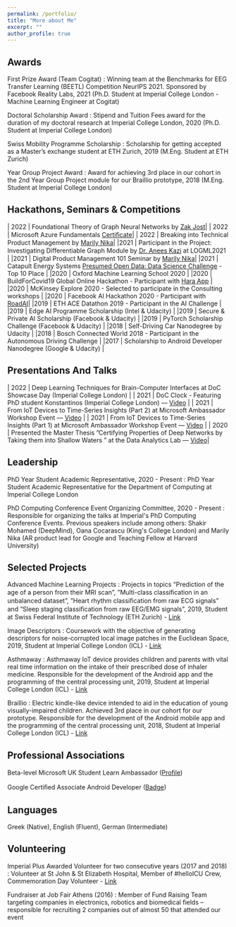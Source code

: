 ```yaml
---
permalink: /portfolio/
title: "More about Me"
excerpt: ""
author_profile: true
---
```


## Awards

First Prize Award (Team Cogitat) 
:   Winning team at the Benchmarks for EEG Transfer Learning (BEETL) Competition NeurIPS 2021. Sponsored by Facebook Reality Labs, 2021 (Ph.D. Student at Imperial College London - Machine Learning Engineer at Cogitat)

Doctoral Scholarship Award
:   Stipend and Tuition Fees award for the duration of my doctoral research at Imperial College London, 2020 (Ph.D. Student at Imperial College London)

Swiss Mobility Programme Scholarship
:   Scholarship for getting accepted as a Master’s exchange student at ETH Zurich, 2019 (M.Eng. Student at ETH Zurich)

Year Group Project Award
:   Award for achieving 3rd place in our cohort in the 2nd Year Group Project module for our Braillio prototype, 2018 (M.Eng. Student at Imperial College London)

## Hackathons, Seminars & Competitions
                                                       
| 2022   | Foundational Theory of Graph Neural Networks by [Zak Jost](https://www.graphneuralnets.com)|
| 2022   | Microsoft Azure Fundamentals [Certiﬁcate](https://www.credly.com/badges/e24d3b41-adea-465c-bd45-8587d725fd74/public_url)|
| 2022   | Breaking into Technical Product Management by [Marily Nika](https://en.wikipedia.org/wiki/Marily_Nika)|
|2021 | Participant in the Project: Investigating Diﬀerentiable Graph Module by [Dr. Anees Kazi](https://scholar.google.de/citations?user=G8Js7CsAAAAJ&hl=en) at LOGML2021 |
|2021 | Digital Product Management 101 Seminar by [Marily Nika](https://en.wikipedia.org/wiki/Marily_Nika)|
|2021 | Catapult Energy Systems [Presumed Open Data: Data Science Challenge](https://www.westernpower.co.uk/innovation/projects/presumed-open-data-pod) - Top 10 Place |
|2020 | Oxford Machine Learning School 2020 |
|2020 | BuildForCovid19 Global Online Hackathon - Participant with [Hara App](https://play.google.com/store/apps/details?id=com.barmpas.hara) |
|2020 | McKinsey Explore 2020 - Selected to participate in the Consulting workshops |
|2020 | Facebook AI Hackathon 2020 - Participant with [RoadAI](https://github.com/KonstantinosBarmpas/Road-AI)|
|2019 | ETH ACE Datathon 2019 - Participant in the AI Challenge |
|2019 | Edge AI Programme Scholarship (Intel & Udacity) |
|2019 | Secure & Private AI Scholarship (Facebook & Udacity) |
|2019 | PyTorch Scholarship Challenge (Facebook & Udacity) |
|2018 | Self-Driving Car Nanodegree by Udacity |
|2018 | Bosch Connected World 2018 - Participant in the Autonomous Driving Challenge |
|2017 | Scholarship to Android Developer Nanodegree (Google & Udacity) |

## Presentations And Talks

| 2022 | Deep Learning Techniques for Brain-Computer Interfaces at DoC Showcase Day (Imperial College London) |
| 2021 | DoC Clock - Featuring PhD student Konstantinos (Imperial College London) — [Video](https://www.youtube.com/watch?v=oRj8QuEXjPE) |
| 2021 | From IoT Devices to Time-Series Insights (Part 2) at Microsoft Ambassador Workshop Event — [Video](https://youtu.be/DwnsCZJbnwc) |
| 2021 | From IoT Devices to Time-Series Insights (Part 1) at Microsoft Ambassador Workshop Event — [Video](https://youtu.be/1qhsUl6LdyU) |
| 2020 | Presented the Master Thesis ”Certifying Properties of Deep Networks by Taking them into Shallow Waters ” at the Data Analytics Lab — [Video](https://www.youtube.com/watch?v=fe72ryGoqLE&t=16s)|

## Leadership

PhD Year Student Academic Representative, 2020 - Present
:   PhD Year Student Academic Representative for the Department of Computing at Imperial College London

PhD Computing Conference Event Organizing Committee, 2020 - Present 
:   Responsible for organizing the talks at Imperial's PhD Computing Conference Events. Previous speakers include among others: Shakir Mohamed (DeepMind), Oana Cocarascu (King's College London) and Marily Nika (AR product lead for Google and Teaching Fellow at Harvard University)

## Selected Projects

Advanced Machine Learning Projects
:   Projects in topics “Prediction of the age of a person from their MRI scan”, ”Multi-class classiﬁcation in an unbalanced dataset”, ”Heart rhythm classiﬁcation from raw ECG signals” and “Sleep staging classiﬁcation from raw EEG/EMG signals”, 2019, Student at Swiss Federal Institute of Technology (ETH Zurich) - [Link](https://github.com/KonstantinosBarmpas/Advanced-Machine-Learning-Projects)

Image Descriptors
:   Coursework with the objective of generating descriptors for noise-corrupted local image patches in the Euclidean Space, 2019, Student at Imperial College London (ICL) - [Link](https://github.com/KonstantinosBarmpas/Image-Descriptors-Deep-Learning)

Asthmaway
:   Asthmaway IoT device provides children and parents with vital real time information on the intake of their prescribed dose of inhaler medicine. Responsible for the development of the Android app and the programming of the central processing unit, 2019, Student at Imperial College London (ICL) - [Link](https://github.com/KonstantinosBarmpas/Asthmaway)

Braillio
:   Electric kindle-like device intended to aid in the education of young visually-impaired children. Achieved 3rd place in our cohort for our prototype. Responsible for the development of the Android mobile app and the programming of the central processing unit, 2018, Student at Imperial College London (ICL) - [Link](https://github.com/KonstantinosBarmpas/Braillio)

## Professional Associations

Beta-level Microsoft UK Student Learn Ambassador ([Proﬁle](https://studentambassadors.microsoft.com/en-US/profile/106866))

Google Certiﬁed Associate Android Developer ([Badge](https://bcert.me/bc/html/show-badge.html?b=qcadelp))

## Languages

Greek (Native), English (Fluent), German (Intermediate)

## Volunteering

Imperial Plus Awarded Volunteer for two consecutive years (2017 and 2018)
: Volunteer at St John & St Elizabeth Hospital, Member of #helloICU Crew, Commemoration Day Volunteer - [Link](https://www-d7.imperialcollegeunion.org/social-action/imperial-plus/recognition)

Fundraiser at Job Fair Athens (2016)
: Member of Fund Raising Team targeting companies in electronics, robotics and biomedical fields – responsible for recruiting 2 companies out of almost 50 that attended our event
